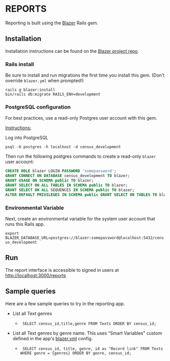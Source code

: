 # REPORTS

Reporting is built using the [Blazer](https://github.com/ankane/blazer) Rails gem.

## Installation

Installation instructions can be found on the [Blazer project repo](https://github.com/ankane/blazer#installation).

### Rails install
Be sure to install and run migrations the first time you install this gem. (Don't override `blazer.yml` when prompted!)

```
rails g blazer:install
bin/rails db:migrate RAILS_ENV=development
```

### PostgreSQL configuration

For best practices, use a read-only Postgres user account with this gem.

[Instructions:](https://github.com/ankane/blazer#postgresql)

Log into PostgreSQL

`psql -U postgres -h localhost -d census_development`

Then run the following postgres commands to create a read-only `blazer` user account:


```sql
CREATE ROLE blazer LOGIN PASSWORD 'somepassword';
GRANT CONNECT ON DATABASE census_development TO blazer;
GRANT USAGE ON SCHEMA public TO blazer;
GRANT SELECT ON ALL TABLES IN SCHEMA public TO blazer;
GRANT SELECT ON ALL SEQUENCES IN SCHEMA public TO blazer;
ALTER DEFAULT PRIVILEGES IN SCHEMA public GRANT SELECT ON TABLES TO blazer;
```

### Environmental Variable
Next, create an environmental variable for the system user account that runs this Rails app.

```export BLAZER_DATABASE_URL=postgres://blazer:somepassword@localhost:5432/census_development```


## Run

The report interface is accessible to signed in users at [http://localhost:3000/reports](http://localhost:3000/reports)

## Sample queries

Here are a few sample queries to try in the reporting app.

* List all Text genres
  -      SELECT census_id,title,genre FROM Texts ORDER BY census_id;

* List all Text genres by genre name. This uses "Smart Variables" custom defined in the app's [blazer.yml](config/blazer.yml) config.
  -      SELECT census_id, title, genre, id as "Record link" FROM Texts WHERE genre = {genres} ORDER BY genre, census_id;
